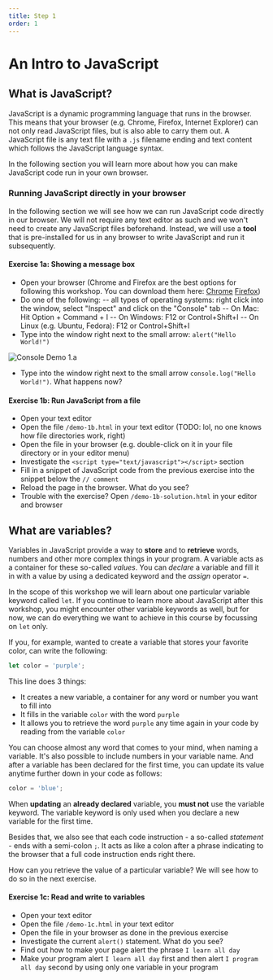 ```yaml
---
title: Step 1
order: 1
---
```


# An Intro to JavaScript

## What is JavaScript?

JavaScript is a dynamic programming language that runs in the browser. This means that your browser (e.g. Chrome, Firefox, Internet Explorer) can not only read JavaScript files,
but is also able to carry them out. A JavaScript file is any text file with a `.js` filename ending and text content which follows the JavaScript language syntax.

In the following section you will learn more about how you can make JavaScript code run in your own browser.

### Running JavaScript directly in your browser

In the following section we will see how we can run JavaScript code directly in our browser. We will not require any text editor as such and we won't need to create any JavaScript files beforehand.
Instead, we will use a **tool** that is pre-installed for us in any browser to write JavaScript and run it subsequently.

#### Exercise 1a: Showing a message box

- Open your browser (Chrome and Firefox are the best options for following this workshop. You can download them here: [Chrome](https://www.google.com/chrome/) [Firefox](https://www.mozilla.org/firefox/))
- Do one of the following:
-- all types of operating systems: right click into the window, select "Inspect" and click on the "Console" tab
-- On Mac: Hit Option + Command + I
-- On Windows: F12 or Control+Shift+I
-- On Linux (e.g. Ubuntu, Fedora): F12 or Control+Shift+I
- Type into the window right next to the small arrow: `alert("Hello World!")`

![Console Demo 1.a](/images/console_demo-1a.png)

- Type into the window right next to the small arrow `console.log("Hello World!")`. What happens now?

#### Exercise 1b: Run JavaScript from a file

- Open your text editor
- Open the file `/demo-1b.html` in your text editor (TODO: lol, no one knows how file directories work, right)
- Open the file in your browser (e.g. double-click on it in your file directory or in your editor menu)
- Investigate the `<script type="text/javascript"></script>` section
- Fill in a snippet of JavaScript code from the previous exercise into the snippet below the `// comment`
- Reload the page in the browser. What do you see?
- Trouble with the exercise? Open `/demo-1b-solution.html` in your editor and browser

## What are variables?

Variables in JavaScript provide a way to **store** and to **retrieve** words, numbers and other more complex things in your program.
A variable acts as a container for these so-called _values_. You can _declare_ a variable and fill it in with a value by using a dedicated keyword and the _assign_ operator `=`.

In the scope of this workshop we will learn about one particular variable keyword called `let`. If you continue to learn more about JavaScript after this workshop, you might encounter other variable keywords as well, but for now, we can do everything we want to achieve in this course by focussing on `let` only.

If you, for example, wanted to create a variable that stores your favorite color, can write the following:

```js
let color = 'purple';
```

This line does 3 things:

- It creates a new variable, a container for any word or number you want to fill into
- It fills in the variable `color` with the word `purple`
- It allows you to retrieve the word `purple` any time again in your code by reading from the variable `color`

You can choose almost any word that comes to your mind, when naming a variable. It's also possible to include numbers in your variable name. And after a variable has been declared for the first time, you can update its value anytime further down in your code as follows:

```js
color = 'blue';
```

When **updating** an **already declared** variable, you **must not** use the variable keyword. The variable keyword is only used when you declare a new variable for the first time.

Besides that, we also see that each code instruction - a so-called _statement_ - ends with a semi-colon `;`. It acts as like a colon after a phrase indicating to the browser that a full code instruction ends right there.

How can you retrieve the value of a particular variable? We will see how to do so in the next exercise.

#### Exercise 1c: Read and write to variables

- Open your text editor
- Open the file `/demo-1c.html` in your text editor
- Open the file in your browser as done in the previous exercise
- Investigate the current `alert()` statement. What do you see?
- Find out how to make your page alert the phrase `I learn all day`
- Make your program alert `I learn all day` first and then alert `I program all day` second by using only one variable in your program
